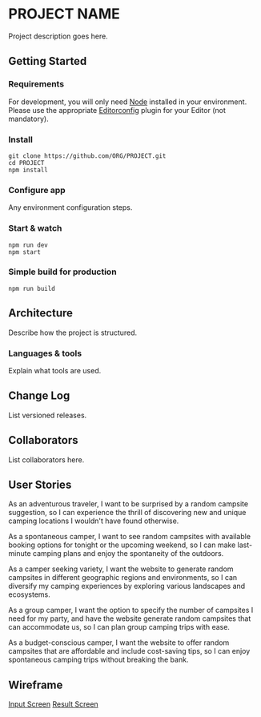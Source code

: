 # PROJECT NAME

Project description goes here.

## Getting Started

### Requirements

For development, you will only need [Node](http://nodejs.org/) installed in your environment.
Please use the appropriate [Editorconfig](http://editorconfig.org/) plugin for your Editor (not mandatory).

### Install

    git clone https://github.com/ORG/PROJECT.git
    cd PROJECT
    npm install

### Configure app

Any environment configuration steps.

### Start & watch

    npm run dev
    npm start

### Simple build for production

    npm run build

## Architecture

Describe how the project is structured.

### Languages & tools

Explain what tools are used.

## Change Log

List versioned releases.

## Collaborators

List collaborators here.


## User Stories 

As an adventurous traveler, I want to be surprised by a random campsite suggestion, so I can experience the thrill of discovering new and unique camping locations I wouldn't have found otherwise.

As a spontaneous camper, I want to see random campsites with available booking options for tonight or the upcoming weekend, so I can make last-minute camping plans and enjoy the spontaneity of the outdoors.

As a camper seeking variety, I want the website to generate random campsites in different geographic regions and environments, so I can diversify my camping experiences by exploring various landscapes and ecosystems.

As a group camper, I want the option to specify the number of campsites I need for my party, and have the website generate random campsites that can accommodate us, so I can plan group camping trips with ease.

As a budget-conscious camper, I want the website to offer random campsites that are affordable and include cost-saving tips, so I can enjoy spontaneous camping trips without breaking the bank.

## Wireframe

[Input Screen](/img/wireframeInput.png)
[Result Screen](/img/wireframeResult.png)

